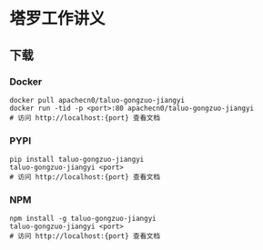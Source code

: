 # 塔罗工作讲义

## 下载

### Docker

```
docker pull apachecn0/taluo-gongzuo-jiangyi
docker run -tid -p <port>:80 apachecn0/taluo-gongzuo-jiangyi
# 访问 http://localhost:{port} 查看文档
```

### PYPI

```
pip install taluo-gongzuo-jiangyi
taluo-gongzuo-jiangyi <port>
# 访问 http://localhost:{port} 查看文档
```

### NPM

```
npm install -g taluo-gongzuo-jiangyi
taluo-gongzuo-jiangyi <port>
# 访问 http://localhost:{port} 查看文档
```